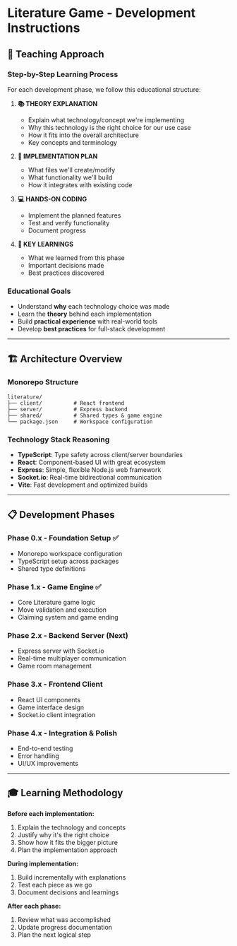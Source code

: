 # Literature Game - Development Instructions

## 🎯 Teaching Approach

### **Step-by-Step Learning Process**
For each development phase, we follow this educational structure:

1. **📚 THEORY EXPLANATION**
   - Explain what technology/concept we're implementing
   - Why this technology is the right choice for our use case
   - How it fits into the overall architecture
   - Key concepts and terminology

2. **🔧 IMPLEMENTATION PLAN**
   - What files we'll create/modify
   - What functionality we'll build
   - How it integrates with existing code

3. **💻 HANDS-ON CODING**
   - Implement the planned features
   - Test and verify functionality
   - Document progress

4. **🧠 KEY LEARNINGS**
   - What we learned from this phase
   - Important decisions made
   - Best practices discovered

### **Educational Goals**
- Understand **why** each technology choice was made
- Learn the **theory** behind each implementation
- Build **practical experience** with real-world tools
- Develop **best practices** for full-stack development

---

## 🏗️ Architecture Overview

### **Monorepo Structure**
```
literature/
├── client/          # React frontend
├── server/          # Express backend  
├── shared/          # Shared types & game engine
└── package.json     # Workspace configuration
```

### **Technology Stack Reasoning**
- **TypeScript**: Type safety across client/server boundaries
- **React**: Component-based UI with great ecosystem
- **Express**: Simple, flexible Node.js web framework
- **Socket.io**: Real-time bidirectional communication
- **Vite**: Fast development and optimized builds

---

## 📋 Development Phases

### **Phase 0.x - Foundation Setup** ✅
- Monorepo workspace configuration
- TypeScript setup across packages
- Shared type definitions

### **Phase 1.x - Game Engine** ✅  
- Core Literature game logic
- Move validation and execution
- Claiming system and game ending

### **Phase 2.x - Backend Server** (Next)
- Express server with Socket.io
- Real-time multiplayer communication
- Game room management

### **Phase 3.x - Frontend Client**
- React UI components
- Game interface design
- Socket.io client integration

### **Phase 4.x - Integration & Polish**
- End-to-end testing
- Error handling
- UI/UX improvements

---

## 🎓 Learning Methodology

**Before each implementation:**
1. Explain the technology and concepts
2. Justify why it's the right choice
3. Show how it fits the bigger picture
4. Plan the implementation approach

**During implementation:**
1. Build incrementally with explanations
2. Test each piece as we go
3. Document decisions and learnings

**After each phase:**
1. Review what was accomplished
2. Update progress documentation
3. Plan the next logical step 